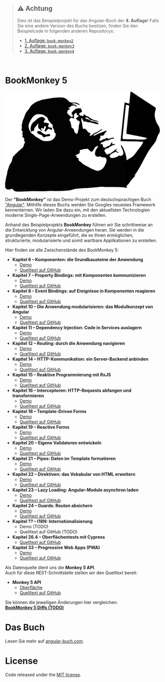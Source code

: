 > ## :warning: Achtung
> Dies ist das Beispielprojekt für das Angular-Buch der **4. Auflage**!
Falls Sie eine andere Version des Buchs besitzen, finden Sie den Beispielcode in folgenden anderen Repositorys:
> * [1. Auflage: `book-monkey2`](https://github.com/angular-buch/book-monkey2)
> * [2. Auflage: `book-monkey3`](https://github.com/angular-buch/book-monkey3)
> * [3. Auflage: `book-monkey4`](https://github.com/angular-buch/book-monkey4)

<br>

# BookMonkey 5
![Monkey](monkey-thinking.png)

Der __"BookMonkey"__ ist das Demo-Projekt zum deutschsprachigen Buch ["Angular"](https://angular-buch.com/).
Mithilfe dieses Buchs werden Sie Googles neuestes Framework kennenlernen.
Wir laden Sie dazu ein, mit den aktuellsten Technologien moderne Single-Page-Anwendungen zu erstellen.

Anhand des Beispielprojekts __BookMonkey__ führen wir Sie schrittweise an die Entwicklung von Angular-Anwendungen heran.
Sie werden in die grundlegenden Konzepte eingeführt, die es Ihnen ermöglichen, strukturierte, modularisierte und somit wartbare Applikationen zu erstellen.

Hier finden sie alle Zwischenstände des BookMonkey 5:

* __Kapitel 6 – Komponenten: die Grundbausteine der Anwendung__
  * [Demo](https://01-components-bm5.angular-buch.com)
  * [Quelltext auf GitHub](https://github.com/book-monkey5/01-components)
* __Kapitel 7 – Property Bindings: mit Komponenten kommunizieren__
  * [Demo](https://02-property-binding-bm5.angular-buch.com)
  * [Quelltext auf GitHub](https://github.com/book-monkey5/02-property-binding)
* __Kapitel 8 – Event Bindings: auf Ereignisse in Komponenten reagieren__
  * [Demo](https://03-event-binding-bm5.angular-buch.com)
  * [Quelltext auf GitHub](https://github.com/book-monkey5/03-event-binding)
* __Kapitel 10 – Die Anwendung modularisieren: das Modulkonzept von Angular__
  * [Demo](https://04-modules-bm5.angular-buch.com)
  * [Quelltext auf GitHub](https://github.com/book-monkey5/04-modules)
* __Kapitel 11 – Dependency Injection: Code in Services auslagern__
  * [Demo](https://05-di-bm5.angular-buch.com)
  * [Quelltext auf GitHub](https://github.com/book-monkey5/05-di)
* __Kapitel 12 – Routing: durch die Anwendung navigieren__
  * [Demo](https://06-routing-bm5.angular-buch.com)
  * [Quelltext auf GitHub](https://github.com/book-monkey5/06-routing)
* __Kapitel 14 – HTTP-Kommunikation: ein Server-Backend anbinden__
  * [Demo](https://07-http-bm5.angular-buch.com)
  * [Quelltext auf GitHub](https://github.com/book-monkey5/07-http)
* __Kapitel 15 – Reaktive Programmierung mit RxJS__
  * [Demo](https://08-rxjs-bm5.angular-buch.com)
  * [Quelltext auf GitHub](https://github.com/book-monkey5/08-rxjs)
* __Kapitel 16 – Interceptoren: HTTP-Requests abfangen und transformieren__
  * [Demo](https://09-interceptors-bm5.angular-buch.com)
  * [Quelltext auf GitHub](https://github.com/book-monkey5/09-interceptors)
* __Kapitel 18 – Template-Driven Forms__
  * [Demo](https://10-template-driven-forms-bm5.angular-buch.com)
  * [Quelltext auf GitHub](https://github.com/book-monkey5/10-template-driven-forms)
* __Kapitel 19 – Reactive Forms__
  * [Demo](https://11-reactive-forms-bm5.angular-buch.com)
  * [Quelltext auf GitHub](https://github.com/book-monkey5/11-reactive-forms)
* __Kapitel 20 – Eigene Validatoren entwickeln__
  * [Demo](https://12-validation-bm5.angular-buch.com)
  * [Quelltext auf GitHub](https://github.com/book-monkey5/12-validation)
* __Kapitel 21 – Pipes: Daten im Template formatieren__
  * [Demo](https://13-pipes-bm5.angular-buch.com)
  * [Quelltext auf GitHub](https://github.com/book-monkey5/13-pipes)
* __Kapitel 22 – Direktiven: das Vokabular von HTML erweitern__
  * [Demo](https://14-directives-bm5.angular-buch.com)
  * [Quelltext auf GitHub](https://github.com/book-monkey5/14-directives)
* __Kapitel 23 – Lazy Loading: Angular-Module asynchron laden__
  * [Demo](https://15-lazyloading-bm5.angular-buch.com)
  * [Quelltext auf GitHub](https://github.com/book-monkey5/15-lazyloading)
* __Kapitel 24 – Guards: Routen absichern__
  * [Demo](https://16-guards-bm5.angular-buch.com)
  * [Quelltext auf GitHub](https://github.com/book-monkey5/16-guards)
* __Kapitel ?? – I18N: Internationalisierung__
  * Demo (TODO)
  * Quelltext auf GitHub (TODO)
* __Kapitel 26.4 – Oberflächentests mit Cypress__
  * [Quelltext auf GitHub](https://github.com/book-monkey5/99-cypress)
* __Kapitel 33 – Progressive Web Apps (PWA)__
  * [Demo](https://98-pwa-bm5.angular-buch.com)
  * [Quelltext auf GitHub](https://github.com/book-monkey5/98-pwa)

Als Datenquelle dient uns die __Monkey 5 API__.  
Auch für diese REST-Schnittstelle stellen wir den Quelltext bereit:

* __Monkey 5 API__
  * [Oberfläche](https://api5.angular-buch.com/)
  * [Quelltext auf GitHub](https://github.com/angular-buch/api5)


Sie können die jeweiligen Änderungen hier vergleichen:  
__[BookMonkey 5 Diffs (TODO)](TODO)__


# Das Buch

Lesen Sie mehr auf [angular-buch.com](https://angular-buch.com/).

<!-- [![Book](https://api4.angular-buch.com/images/angular_auflage2_small.jpg)](https://angular-buch.com/) -->



# License
Code released under the [MIT license](https://opensource.org/licenses/MIT).
